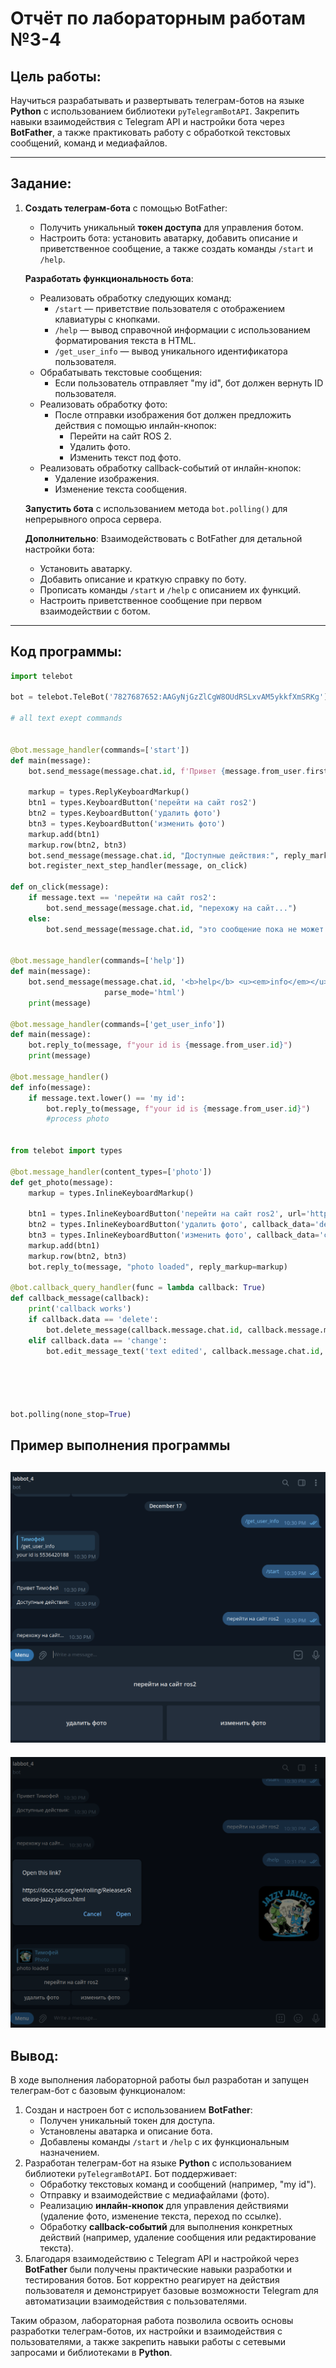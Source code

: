 # Отчёт по лабораторным работам №3-4

## Цель работы:
Научиться разрабатывать и развертывать телеграм-ботов на языке **Python** с использованием библиотеки `pyTelegramBotAPI`. Закрепить навыки взаимодействия с Telegram API и настройки бота через **BotFather**, а также практиковать работу с обработкой текстовых сообщений, команд и медиафайлов.

---

## Задание:
1. **Создать телеграм-бота** с помощью BotFather:

   - Получить уникальный **токен доступа** для управления ботом.
   - Настроить бота: установить аватарку, добавить описание и приветственное сообщение, а также создать команды `/start` и `/help`.

   **Разработать функциональность бота**:

   - Реализовать обработку следующих команд:
     - `/start` — приветствие пользователя с отображением клавиатуры с кнопками.
     - `/help` — вывод справочной информации с использованием форматирования текста в HTML.
     - `/get_user_info` — вывод уникального идентификатора пользователя.
   - Обрабатывать текстовые сообщения:
     - Если пользователь отправляет "my id", бот должен вернуть ID пользователя.
   - Реализовать обработку фото:
     - После отправки изображения бот должен предложить действия с помощью инлайн-кнопок:
       - Перейти на сайт ROS 2.
       - Удалить фото.
       - Изменить текст под фото.
   - Реализовать обработку callback-событий от инлайн-кнопок:
     - Удаление изображения.
     - Изменение текста сообщения.

   **Запустить бота** с использованием метода `bot.polling()` для непрерывного опроса сервера.

   **Дополнительно**: Взаимодействовать с BotFather для детальной настройки бота:

   - Установить аватарку.
   - Добавить описание и краткую справку по боту.
   - Прописать команды `/start` и `/help` с описанием их функций.
   - Настроить приветственное сообщение при первом взаимодействии с ботом.

---

## Код программы:
```python
import telebot

bot = telebot.TeleBot('7827687652:AAGyNjGzZlCgW8OUdRSLxvAM5ykkfXmSRKg')

# all text exept commands


@bot.message_handler(commands=['start'])
def main(message):
    bot.send_message(message.chat.id, f'Привет {message.from_user.first_name}')

    markup = types.ReplyKeyboardMarkup()
    btn1 = types.KeyboardButton('перейти на сайт ros2')
    btn2 = types.KeyboardButton('удалить фото')
    btn3 = types.KeyboardButton('изменить фото')
    markup.add(btn1)
    markup.row(btn2, btn3)
    bot.send_message(message.chat.id, "Доступные действия:", reply_markup=markup)
    bot.register_next_step_handler(message, on_click)

def on_click(message):
    if message.text == 'перейти на сайт ros2':
        bot.send_message(message.chat.id, "перехожу на сайт...")
    else:
        bot.send_message(message.chat.id, "это сообщение пока не может быть обработано")


@bot.message_handler(commands=['help'])
def main(message):
    bot.send_message(message.chat.id, '<b>help</b> <u><em>info</em></u>',
                     parse_mode='html')
    print(message)

@bot.message_handler(commands=['get_user_info'])
def main(message):
    bot.reply_to(message, f"your id is {message.from_user.id}")
    print(message)

@bot.message_handler()
def info(message):
    if message.text.lower() == 'my id':
        bot.reply_to(message, f"your id is {message.from_user.id}")
        #process photo


from telebot import types

@bot.message_handler(content_types=['photo'])
def get_photo(message):
    markup = types.InlineKeyboardMarkup()

    btn1 = types.InlineKeyboardButton('перейти на сайт ros2', url='https://docs.ros.org/en/rolling/Releases/Release-Jazzy-Jalisco.html')
    btn2 = types.InlineKeyboardButton('удалить фото', callback_data='delete')
    btn3 = types.InlineKeyboardButton('изменить фото', callback_data='change')
    markup.add(btn1)
    markup.row(btn2, btn3)
    bot.reply_to(message, "photo loaded", reply_markup=markup)

@bot.callback_query_handler(func = lambda callback: True)
def callback_message(callback):
    print('callback works')
    if callback.data == 'delete':
        bot.delete_message(callback.message.chat.id, callback.message.message.id)
    elif callback.data == 'change':
        bot.edit_message_text('text edited', callback.message.chat.id, callback.message.message.id)





bot.polling(none_stop=True)
```

## Пример выполнения программы
![alt text](result_1.png)
---

![alt text](result_2.png)

## Вывод:
В ходе выполнения лабораторной работы был разработан и запущен телеграм-бот с базовым функционалом:

1. Создан и настроен бот с использованием **BotFather**:
   - Получен уникальный токен для доступа.
   - Установлены аватарка и описание бота.
   - Добавлены команды `/start` и `/help` с их функциональным назначением.
2. Разработан телеграм-бот на языке **Python** с использованием библиотеки `pyTelegramBotAPI`. Бот поддерживает:
   - Обработку текстовых команд и сообщений (например, "my id").
   - Отправку и взаимодействие с медиафайлами (фото).
   - Реализацию **инлайн-кнопок** для управления действиями (удаление фото, изменение текста, переход по ссылке).
   - Обработку **callback-событий** для выполнения конкретных действий (например, удаление сообщения или редактирование текста).
3. Благодаря взаимодействию с Telegram API и настройкой через **BotFather** были получены практические навыки разработки и тестирования ботов. Бот корректно реагирует на действия пользователя и демонстрирует базовые возможности Telegram для автоматизации взаимодействия с пользователями.

Таким образом, лабораторная работа позволила освоить основы разработки телеграм-ботов, их настройки и взаимодействия с пользователями, а также закрепить навыки работы с сетевыми запросами и библиотеками в **Python**.

